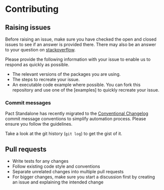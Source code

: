 # Contributing

## Raising issues

Before raising an issue, make sure you have checked the open and closed issues to see if an answer is provided there.
There may also be an answer to your question on [stackoverflow].

Please provide the following information with your issue to enable us to respond as quickly as possible.

* The relevant versions of the packages you are using.
* The steps to recreate your issue.
* An executable code example where possible. You can fork this repository and use one of the [examples] to quickly recreate your issue.

### Commit messages

Pact Standalone has recently migrated to the [Conventional Changelog](https://github.com/bcoe/conventional-changelog-standard/blob/master/convention.md)
commit message conventions to simplify automation process. Please ensure you follow the guidelines.

Take a look at the git history (`git log`) to get the gist of it.

## Pull requests

* Write tests for any changes
* Follow existing code style and conventions
* Separate unrelated changes into multiple pull requests
* For bigger changes, make sure you start a discussion first by creating an issue and explaining the intended change

[stackoverflow]: https://stackoverflow.com/questions/tagged/pact
